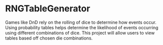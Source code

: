 # RNGTableGenerator
Games like DnD rely on the rolling of dice to determine how events occur. Using probability tables helps determine the likelihood of events occurring using different combinations of dice. This project will allow users to view tables based off chosen die combinations.
